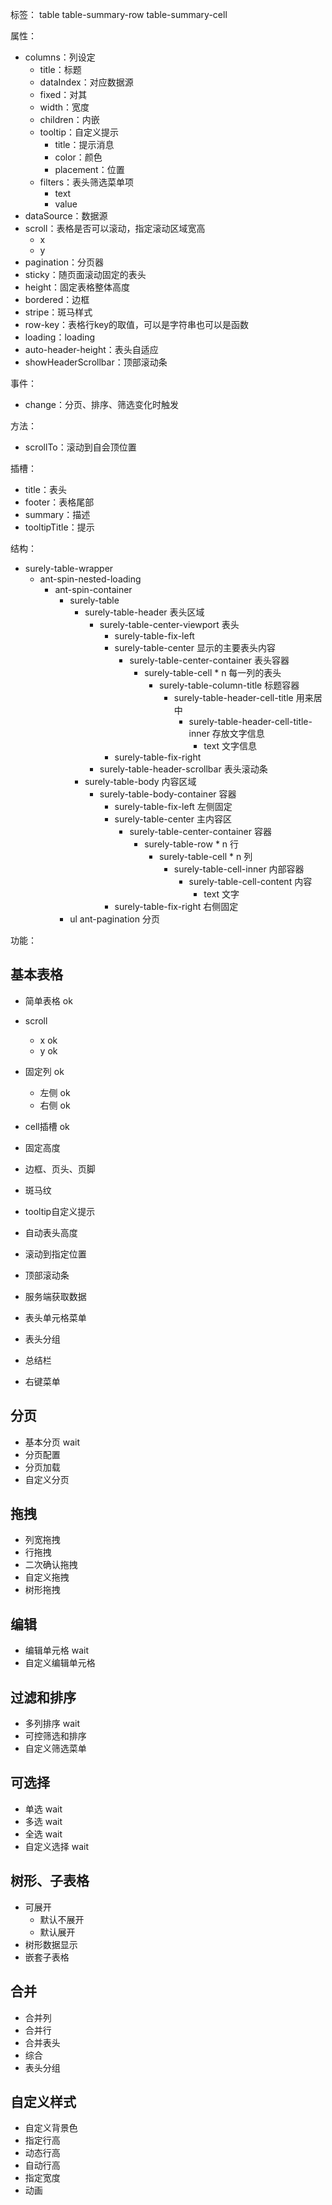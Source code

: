 标签：
table
table-summary-row
table-summary-cell


属性：
- columns：列设定
  - title：标题
  - dataIndex：对应数据源
  - fixed：对其
  - width：宽度
  - children：内嵌
  - tooltip：自定义提示
    - title：提示消息
    - color：颜色
    - placement：位置
  - filters：表头筛选菜单项
    - text
    - value
- dataSource：数据源
- scroll：表格是否可以滚动，指定滚动区域宽高
  - x
  - y
- pagination：分页器
- sticky：随页面滚动固定的表头
- height：固定表格整体高度
- bordered：边框
- stripe：斑马样式
- row-key：表格行key的取值，可以是字符串也可以是函数
- loading：loading
- auto-header-height：表头自适应
- showHeaderScrollbar：顶部滚动条

事件：
- change：分页、排序、筛选变化时触发

方法：
- scrollTo：滚动到自会顶位置
  
插槽：
- title：表头
- footer：表格尾部
- summary：描述
- tooltipTitle：提示

结构：
- surely-table-wrapper
  - ant-spin-nested-loading
    - ant-spin-container
      - surely-table
        - surely-table-header 表头区域
          - surely-table-center-viewport 表头
            - surely-table-fix-left
            - surely-table-center 显示的主要表头内容
              - surely-table-center-container 表头容器
                - surely-table-cell * n 每一列的表头
                  - surely-table-column-title 标题容器
                    - surely-table-header-cell-title 用来居中
                      - surely-table-header-cell-title-inner 存放文字信息
                        - text 文字信息
            - surely-table-fix-right
          - surely-table-header-scrollbar 表头滚动条
        - surely-table-body 内容区域
          - surely-table-body-container 容器
            - surely-table-fix-left 左侧固定
            - surely-table-center 主内容区
              - surely-table-center-container 容器
                - surely-table-row * n 行
                  - surely-table-cell * n 列
                    - surely-table-cell-inner 内部容器
                      - surely-table-cell-content 内容
                        - text 文字
            - surely-table-fix-right 右侧固定
      - ul ant-pagination 分页

功能：
## 基本表格
- 简单表格 ok
- scroll
  - x ok
  - y ok
- 固定列 ok
  - 左侧 ok
  - 右侧 ok
- cell插槽 ok
- 固定高度 
- 边框、页头、页脚 
- 斑马纹 
- tooltip自定义提示
- 自动表头高度
  
- 滚动到指定位置
- 顶部滚动条
- 服务端获取数据

- 表头单元格菜单
- 表头分组
- 总结栏
- 右键菜单

## 分页
- 基本分页 wait
- 分页配置
- 分页加载
- 自定义分页
  
## 拖拽
- 列宽拖拽
- 行拖拽
- 二次确认拖拽
- 自定义拖拽
- 树形拖拽

## 编辑
- 编辑单元格 wait
- 自定义编辑单元格

## 过滤和排序
- 多列排序 wait
- 可控筛选和排序
- 自定义筛选菜单

## 可选择
- 单选 wait
- 多选 wait
- 全选 wait
- 自定义选择 wait
  
## 树形、子表格
- 可展开
  - 默认不展开
  - 默认展开
- 树形数据显示
- 嵌套子表格

## 合并
- 合并列
- 合并行
- 合并表头
- 综合
- 表头分组


## 自定义样式
- 自定义背景色
- 指定行高
- 动态行高
- 自动行高
- 指定宽度
- 动画